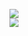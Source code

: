 [![](https://img.shields.io/badge/Made%20With-Github%20Spray-lightgrey.svg?style=for-the-badge&logo=github)](https://github.com/Annihil/github-spray#3690)  
[![](https://i.imgur.com/2DrTn0Z.gif)](https://github.com/Annihil/github-spray)